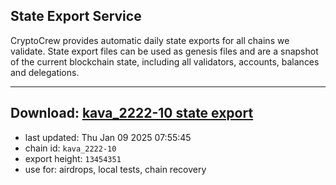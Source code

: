 ## State Export Service
CryptoCrew provides automatic daily state exports for all chains we validate. State export files can be used as genesis files and are a snapshot of the current blockchain state, including all validators, accounts, balances and delegations.

---
**Download: [kava_2222-10 state export](https://dl-eu2.ccvalidators.com/SERVICE/kava/kava_2222-10_export_13454351.json)**
---

- last updated: Thu Jan 09 2025 07:55:45
- chain id: `kava_2222-10`
- export height: `13454351`
- use for: airdrops, local tests, chain recovery
